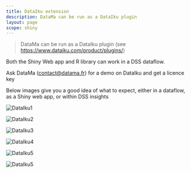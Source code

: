 ```yaml
---
title: DataIku extension
description: DataMa can be run as a DataIku plugin
layout: page
scope: shiny
---
```


> DataMa can be run as a DataIku plugin (see https://www.dataiku.com/product/plugins/)

Both the Shiny Web app and R library can work in a DSS dataflow.

Ask DataMa (contact@datama.fr) for a demo on DataIku and get a licence key

Below images give you a good idea of what to expect, either in a dataflow, as a Shiny web app, or within DSS insights

![DataIku1]({{site.url}}/{{site.baseurl}}/core_app/header/create_new_use_case/extensions/images/Cap0-1536x798.png)

![DataIku2]({{site.url}}/{{site.baseurl}}/core_app/header/create_new_use_case/extensions/images/Cap1-1536x772.png)

![DataIku3]({{site.url}}/{{site.baseurl}}/core_app/header/create_new_use_case/extensions/images/Cap2-1536x772.png)

![DataIku4]({{site.url}}/{{site.baseurl}}/core_app/header/create_new_use_case/extensions/images/Cap4-1536x772.png)

![DataIku5]({{site.url}}/{{site.baseurl}}/core_app/header/create_new_use_case/extensions/images/Cap5-1536x772.png)

![DataIku5]({{site.url}}/{{site.baseurl}}/core_app/header/create_new_use_case/extensions/images/Cap6-1536x772.png)
